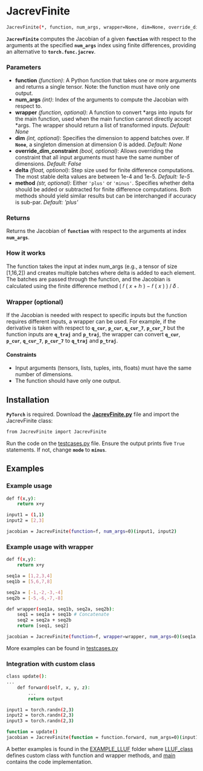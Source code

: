 # JacrevFinite
```bash
JacrevFinite(*, function, num_args, wrapper=None, dim=None, override_dim_constraint=False, delta=1e-5, method='plus')(*args)
```
**`JacrevFinite`** computes the Jacobian of a given **`function`** with respect to the arguments at the specified **`num_args`** index using finite differences, providing an alternative to **`torch.func.jacrev`**.

### Parameters
- **function** *(function)*: A Python function that takes one or more arguments and returns a single tensor. Note: the function must have only one output.
- **num_args** *(int)*: Index of the arguments to compute the Jacobian with respect to.
- **wrapper** *(function, optional)*: A function to convert *args into inputs for the main function, used when the main function cannot directly accept *args. The wrapper should return a list of transformed inputs. *Default: None*
- **dim** *(int, optional)*: Specifies the dimension to append batches over. If **`None`**, a singleton dimension at dimension 0 is added. *Default: None*
- **override_dim_constraint** *(bool, optional)*: Allows overriding the constraint that all input arguments must have the same number of dimensions. *Default: False*
- **delta** *(float, optionol)*: Step size used for finite difference computations. The most stable delta values are between 1e-4 and 1e-5. *Default: 1e-5*
- **method** *(str, optional)*: Either `'plus'` or `'minus'`. Specifies whether delta should be added or subtracted for finite difference computations. Both methods should yield similar results but can be interchanged if accuracy is sub-par. *Default: 'plus'*
  
### Returns
Returns the Jacobian of **`function`** with respect to the arguments at index **`num_args`**.
  
### How it works  
The function takes the input at index num_args (e.g., a tensor of size [1,16,2]) and creates multiple batches where delta is added to each element. The batches are passed through the function, and the Jacobian is calculated using the finite difference method 
(
𝑓
(
𝑥
+
ℎ
)
−
𝑓
(
𝑥
)
)
/
𝛿
.

### Wrapper (optional)
If the Jacobian is needed with respect to specific inputs but the function requires different inputs, a wrapper can be used. For example, if the derivative is taken with respect to **`q_cur`**, **`p_cur`**, **`q_cur_7`**, **`p_cur_7`** but the function inputs are **`q_traj`** and **`p_traj`**, the wrapper can convert **`q_cur`**, **`p_cur`**, **`q_cur_7`**, **`p_cur_7`** to **`q_traj`** and **`p_traj`**.
#### Constraints
- Input arguments (tensors, lists, tuples, ints, floats) must have the same number of dimensions.
- The function should have only one output.

## Installation
**`PyTorch`** is required.
Download the [**JacrevFinite.py**](https://github.com/schrodingerslemur/jacrev_finite/blob/main/JacrevFinite.py) file and import the JacrevFinite class:
```bash
from JacrevFinite import JacrevFinite
```
Run the code on the [testcases.py](https://github.com/schrodingerslemur/jacrev_finite/blob/main/testcases.py) file. Ensure the output prints five `True` statements. If not, change **`mode`** to **`minus`**.

## Examples
### Example usage
```bash
def f(x,y):
    return x+y

input1 = (1,1)
input2 = [2,3]

jacobian = JacrevFinite(function=f, num_args=0)(input1, input2)
```

### Example usage with wrapper
```bash
def f(x,y):
    return x+y

seq1a = [1,2,3,4]
seq1b = [5,6,7,8]

seq2a = [-1,-2,-3,-4]
seq2b = [-5,-6,-7,-8]

def wrapper(seq1a, seq1b, seq2a, seq2b):
    seq1 = seq1a + seq1b # Concatenate
    seq2 = seq2a + seq2b
    return [seq1, seq2]

jacobian = JacrevFinite(function=f, wrapper=wrapper, num_args=0)(seq1a, seq1b, seq2a, seq2b)
```
More examples can be found in [testcases.py](https://github.com/schrodingerslemur/jacrev_finite/blob/main/testcases.py)

### Integration with custom class
```bash
class update():
...
    def forward(self, x, y, z):
        ...
        return output

input1 = torch.randn(2,3)
input2 = torch.randn(2,3)
input3 = torch.randn(2,3)

function = update()
jacobian = JacrevFinite(function = function.forward, num_args=0)(input1, input2, input3)
```
A better examples is found in the [EXAMPLE_LLUF](https://github.com/schrodingerslemur/jacrev_finite/tree/main/EXAMPLE_LLUF) folder where [LLUF_class](https://github.com/schrodingerslemur/jacrev_finite/tree/main/EXAMPLE_LLUF/LLUF_class.py) defines custom class with function and wrapper methods, and [main](https://github.com/schrodingerslemur/jacrev_finite/tree/main/EXAMPLE_LLUF/main.py) contains the code implementation.
